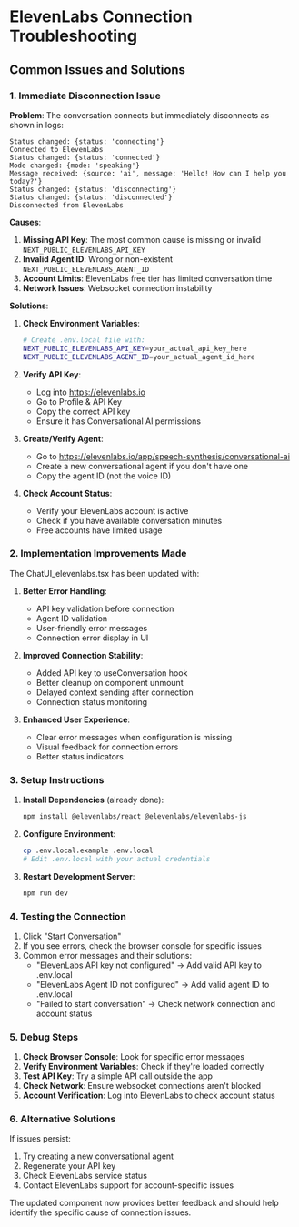 # ElevenLabs Connection Troubleshooting

## Common Issues and Solutions

### 1. Immediate Disconnection Issue

**Problem**: The conversation connects but immediately disconnects as shown in logs:

```
Status changed: {status: 'connecting'}
Connected to ElevenLabs
Status changed: {status: 'connected'}
Mode changed: {mode: 'speaking'}
Message received: {source: 'ai', message: 'Hello! How can I help you today?'}
Status changed: {status: 'disconnecting'}
Status changed: {status: 'disconnected'}
Disconnected from ElevenLabs
```

**Causes**:

1. **Missing API Key**: The most common cause is missing or invalid `NEXT_PUBLIC_ELEVENLABS_API_KEY`
2. **Invalid Agent ID**: Wrong or non-existent `NEXT_PUBLIC_ELEVENLABS_AGENT_ID`
3. **Account Limits**: ElevenLabs free tier has limited conversation time
4. **Network Issues**: Websocket connection instability

**Solutions**:

1. **Check Environment Variables**:

   ```bash
   # Create .env.local file with:
   NEXT_PUBLIC_ELEVENLABS_API_KEY=your_actual_api_key_here
   NEXT_PUBLIC_ELEVENLABS_AGENT_ID=your_actual_agent_id_here
   ```

2. **Verify API Key**:

   - Log into https://elevenlabs.io
   - Go to Profile & API Key
   - Copy the correct API key
   - Ensure it has Conversational AI permissions

3. **Create/Verify Agent**:

   - Go to https://elevenlabs.io/app/speech-synthesis/conversational-ai
   - Create a new conversational agent if you don't have one
   - Copy the agent ID (not the voice ID)

4. **Check Account Status**:
   - Verify your ElevenLabs account is active
   - Check if you have available conversation minutes
   - Free accounts have limited usage

### 2. Implementation Improvements Made

The ChatUI_elevenlabs.tsx has been updated with:

1. **Better Error Handling**:

   - API key validation before connection
   - Agent ID validation
   - User-friendly error messages
   - Connection error display in UI

2. **Improved Connection Stability**:

   - Added API key to useConversation hook
   - Better cleanup on component unmount
   - Delayed context sending after connection
   - Connection status monitoring

3. **Enhanced User Experience**:
   - Clear error messages when configuration is missing
   - Visual feedback for connection errors
   - Better status indicators

### 3. Setup Instructions

1. **Install Dependencies** (already done):

   ```bash
   npm install @elevenlabs/react @elevenlabs/elevenlabs-js
   ```

2. **Configure Environment**:

   ```bash
   cp .env.local.example .env.local
   # Edit .env.local with your actual credentials
   ```

3. **Restart Development Server**:
   ```bash
   npm run dev
   ```

### 4. Testing the Connection

1. Click "Start Conversation"
2. If you see errors, check the browser console for specific issues
3. Common error messages and their solutions:
   - "ElevenLabs API key not configured" → Add valid API key to .env.local
   - "ElevenLabs Agent ID not configured" → Add valid agent ID to .env.local
   - "Failed to start conversation" → Check network connection and account status

### 5. Debug Steps

1. **Check Browser Console**: Look for specific error messages
2. **Verify Environment Variables**: Check if they're loaded correctly
3. **Test API Key**: Try a simple API call outside the app
4. **Check Network**: Ensure websocket connections aren't blocked
5. **Account Verification**: Log into ElevenLabs to check account status

### 6. Alternative Solutions

If issues persist:

1. Try creating a new conversational agent
2. Regenerate your API key
3. Check ElevenLabs service status
4. Contact ElevenLabs support for account-specific issues

The updated component now provides better feedback and should help identify the specific cause of connection issues.
